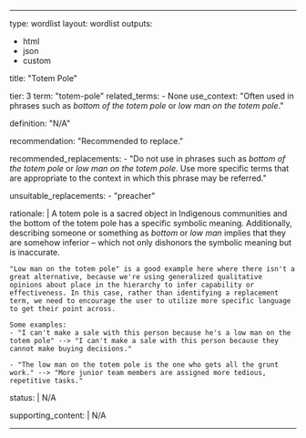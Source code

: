 ---

type: wordlist
layout: wordlist
outputs:
- html
- json
- custom

title: "Totem Pole"

tier: 3
term: "totem-pole"
related_terms:
    - None
use_context: "Often used in phrases such as *bottom of the totem pole* or *low man on the totem pole*."

definition: "N/A"

recommendation: "Recommended to replace."

recommended_replacements:
    - "Do not use in phrases such as *bottom of the totem pole* or *low man on the totem pole*. Use more specific terms that are appropriate to the context in which this phrase may be referred."
    

unsuitable_replacements:
    - "preacher"

rationale: |
    A totem pole is a sacred object in Indigenous communities and the bottom of the totem pole has a specific symbolic meaning. Additionally, describing someone or something as *bottom* or *low man* implies that they are somehow inferior – which not only dishonors the symbolic meaning but is inaccurate.
    
    "Low man on the totem pole" is a good example here where there isn't a great alternative, because we're using generalized qualitative opinions about place in the hierarchy to infer capability or effectiveness. In this case, rather than identifying a replacement term, we need to encourage the user to utilize more specific language to get their point across.

    Some examples:
    - "I can't make a sale with this person because he's a low man on the totem pole" --> "I can't make a sale with this person because they cannot make buying decisions."
    
    - "The low man on the totem pole is the one who gets all the grunt work." --> "More junior team members are assigned more tedious, repetitive tasks."


status: |
    N/A

supporting_content: |
    N/A

---